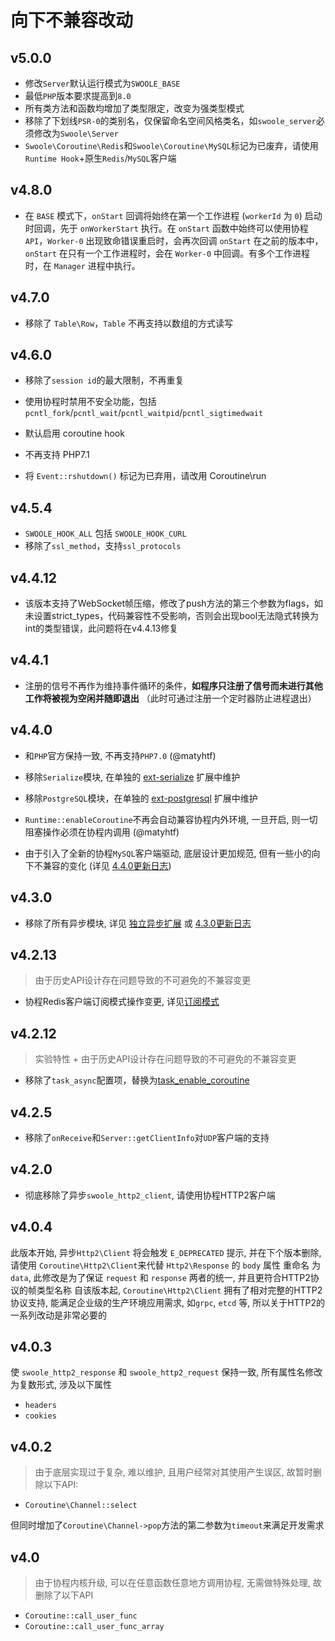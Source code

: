# 向下不兼容改动

## v5.0.0
* 修改`Server`默认运行模式为`SWOOLE_BASE`
* 最低`PHP`版本要求提高到`8.0`
* 所有类方法和函数均增加了类型限定，改变为强类型模式
* 移除了下划线`PSR-0`的类别名，仅保留命名空间风格类名，如`swoole_server`必须修改为`Swoole\Server`
* `Swoole\Coroutine\Redis`和`Swoole\Coroutine\MySQL`标记为已废弃，请使用`Runtime Hook`+原生`Redis`/`MySQL`客户端

## v4.8.0

- 在 `BASE` 模式下，`onStart` 回调将始终在第一个工作进程 (`workerId` 为 `0`) 启动时回调，先于 `onWorkerStart` 执行。在 `onStart` 函数中始终可以使用协程 `API`，`Worker-0` 出现致命错误重启时，会再次回调 `onStart` 
在之前的版本中，`onStart` 在只有一个工作进程时，会在 `Worker-0` 中回调。有多个工作进程时，在 `Manager` 进程中执行。

## v4.7.0

- 移除了 `Table\Row`，`Table` 不再支持以数组的方式读写

## v4.6.0

- 移除了`session id`的最大限制，不再重复

- 使用协程时禁用不安全功能，包括`pcntl_fork`/`pcntl_wait`/`pcntl_waitpid`/`pcntl_sigtimedwait`

- 默认启用 coroutine hook

- 不再支持 PHP7.1
- 将 `Event::rshutdown()` 标记为已弃用，请改用 Coroutine\run

## v4.5.4

- `SWOOLE_HOOK_ALL` 包括 `SWOOLE_HOOK_CURL`
- 移除了`ssl_method`，支持`ssl_protocols`

## v4.4.12

- 该版本支持了WebSocket帧压缩，修改了push方法的第三个参数为flags，如未设置strict_types，代码兼容性不受影响，否则会出现bool无法隐式转换为int的类型错误，此问题将在v4.4.13修复

## v4.4.1

- 注册的信号不再作为维持事件循环的条件，**如程序只注册了信号而未进行其他工作将被视为空闲并随即退出** （此时可通过注册一个定时器防止进程退出）

## v4.4.0

- 和`PHP`官方保持一致, 不再支持`PHP7.0` (@matyhtf)

- 移除`Serialize`模块, 在单独的 [ext-serialize](https://github.com/swoole/ext-serialize) 扩展中维护

- 移除`PostgreSQL`模块，在单独的 [ext-postgresql](https://github.com/swoole/ext-postgresql) 扩展中维护

- `Runtime::enableCoroutine`不再会自动兼容协程内外环境, 一旦开启, 则一切阻塞操作必须在协程内调用 (@matyhtf)
- 由于引入了全新的协程`MySQL`客户端驱动, 底层设计更加规范, 但有一些小的向下不兼容的变化 (详见 [4.4.0更新日志](https://wiki.swoole.com/wiki/page/p-4.4.0.html))

## v4.3.0

- 移除了所有异步模块, 详见 [独立异步扩展](https://wiki.swoole.com/wiki/page/p-async_ext.html) 或  [4.3.0更新日志](https://wiki.swoole.com/wiki/page/p-4.3.0.html)

## v4.2.13

> 由于历史API设计存在问题导致的不可避免的不兼容变更

* 协程Redis客户端订阅模式操作变更, 详见[订阅模式](https://wiki.swoole.com/#/coroutine_client/redis?id=%e8%ae%a2%e9%98%85%e6%a8%a1%e5%bc%8f)

## v4.2.12

> 实验特性 + 由于历史API设计存在问题导致的不可避免的不兼容变更

- 移除了`task_async`配置项，替换为[task_enable_coroutine](https://wiki.swoole.com/#/server/setting?id=task_enable_coroutine)

## v4.2.5

- 移除了`onReceive`和`Server::getClientInfo`对`UDP`客户端的支持

## v4.2.0

- 彻底移除了异步`swoole_http2_client`, 请使用协程HTTP2客户端

## v4.0.4
此版本开始, 异步`Http2\Client` 将会触发 `E_DEPRECATED` 提示, 并在下个版本删除, 请使用 `Coroutine\Http2\Client`来代替
 `Http2\Response` 的 `body` 属性 重命名 为 `data`, 此修改是为了保证 `request` 和 `response` 两者的统一, 并且更符合HTTP2协议的帧类型名称
自该版本起, `Coroutine\Http2\Client` 拥有了相对完整的HTTP2协议支持, 能满足企业级的生产环境应用需求, 如`grpc`, `etcd` 等, 所以关于HTTP2的一系列改动是非常必要的

## v4.0.3
使 `swoole_http2_response` 和 `swoole_http2_request` 保持一致, 所有属性名修改为复数形式, 涉及以下属性

- `headers`
- `cookies`

## v4.0.2

> 由于底层实现过于复杂, 难以维护, 且用户经常对其使用产生误区,  故暂时删除以下API:

- `Coroutine\Channel::select`

但同时增加了`Coroutine\Channel->pop`方法的第二参数为`timeout`来满足开发需求

## v4.0

> 由于协程内核升级, 可以在任意函数任意地方调用协程, 无需做特殊处理, 故删除了以下API

- `Coroutine::call_user_func`
- `Coroutine::call_user_func_array`

